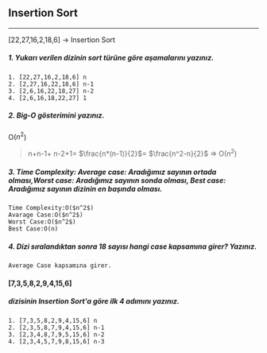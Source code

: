## Insertion Sort
 ___
 [22,27,16,2,18,6] -> Insertion Sort
##### 1. Yukarı verilen dizinin sort türüne göre aşamalarını yazınız.
    1. [22,27,16,2,18,6] n
    2. [2,27,16,22,18,6] n-1
    3. [2,6,16,22,18,27] n-2
    4. [2,6,16,18,22,27] 1
##### 2. Big-O gösterimini yazınız.
O($n^2$)

> n+n-1+ n-2+1= $\frac{n*(n-1)}{2}$= $\frac{n^2-n}{2}$ => O($n^2$)
##### 3. Time Complexity: Average case: Aradığımız sayının ortada olması,Worst case: Aradığımız sayının sonda olması, Best case: Aradığımız sayının dizinin en başında olması.
    Time Complexity:O($n^2$)
    Avarage Case:O($n^2$)
    Worst Case:O($n^2$)
    Best Case:O(n)
##### 4. Dizi sıralandıktan sonra 18 sayısı hangi case kapsamına girer? Yazınız.
    Average Case kapsamına girer.
#### [7,3,5,8,2,9,4,15,6] 
##### dizisinin Insertion Sort'a göre ilk 4 adımını yazınız.

    1. [7,3,5,8,2,9,4,15,6] n
    2. [2,3,5,8,7,9,4,15,6] n-1
    3. [2,3,4,8,7,9,5,15,6] n-2
    4. [2,3,4,5,7,9,8,15,6] n-3
